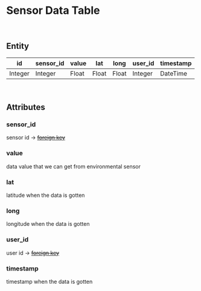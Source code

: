 # Sensor Data Table

<br />

## Entity

| id      | sensor_id | value | lat   | long  | user_id | timestamp |
|---------|-----------|-------|-------|-------|---------|-----------|
| Integer | Integer   | Float | Float | Float | Integer | DateTime  |

<br />

## Attributes

### sensor_id

sensor id -> ~~[foreign key](http://kenzan8000.github.io/CCPF/document/CCPF/server/DB/SensorTable.html)~~

### value

data value that we can get from environmental sensor

### lat

latitude when the data is gotten

### long

longitude when the data is gotten

### user_id

user id -> ~~[foreign key](http://kenzan8000.github.io/CCPF/document/CCPF/server/DB/UserTable.html)~~

### timestamp

timestamp when the data is gotten
